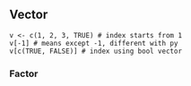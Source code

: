 ## Vector

    v <- c(1, 2, 3, TRUE) # index starts from 1
    v[-1] # means except -1, different with py
    v[c(TRUE, FALSE)] # index using bool vector


### Factor
